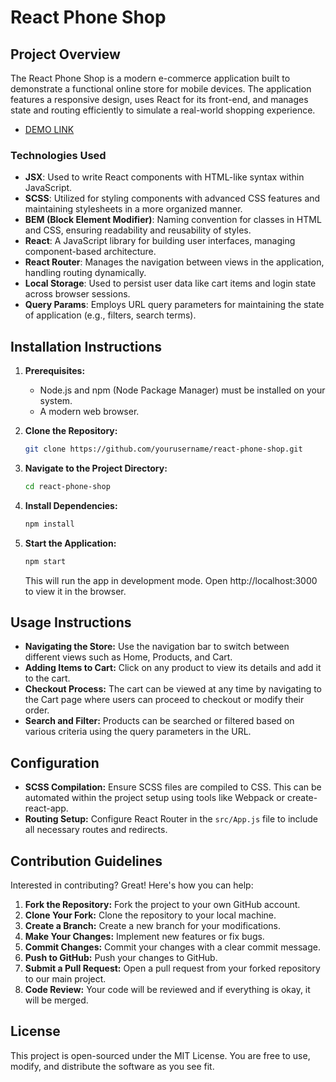 # React Phone Shop

## Project Overview
The React Phone Shop is a modern e-commerce application built to demonstrate a functional online store for mobile devices. The application features a responsive design, uses React for its front-end, and manages state and routing efficiently to simulate a real-world shopping experience.

- [DEMO LINK](https://hyper2307.github.io/react_phone-catalog/)

### Technologies Used
- **JSX**: Used to write React components with HTML-like syntax within JavaScript.
- **SCSS**: Utilized for styling components with advanced CSS features and maintaining stylesheets in a more organized manner.
- **BEM (Block Element Modifier)**: Naming convention for classes in HTML and CSS, ensuring readability and reusability of styles.
- **React**: A JavaScript library for building user interfaces, managing component-based architecture.
- **React Router**: Manages the navigation between views in the application, handling routing dynamically.
- **Local Storage**: Used to persist user data like cart items and login state across browser sessions.
- **Query Params**: Employs URL query parameters for maintaining the state of application (e.g., filters, search terms).

## Installation Instructions
1. **Prerequisites:**
   - Node.js and npm (Node Package Manager) must be installed on your system.
   - A modern web browser.

2. **Clone the Repository:**
   ```bash
   git clone https://github.com/yourusername/react-phone-shop.git
   ```

3. **Navigate to the Project Directory:**
   ```bash
   cd react-phone-shop
   ```

4. **Install Dependencies:**
   ```bash
   npm install
   ```

5. **Start the Application:**
   ```bash
   npm start
   ```
   This will run the app in development mode. Open http://localhost:3000 to view it in the browser.

## Usage Instructions
- **Navigating the Store:** Use the navigation bar to switch between different views such as Home, Products, and Cart.
- **Adding Items to Cart:** Click on any product to view its details and add it to the cart.
- **Checkout Process:** The cart can be viewed at any time by navigating to the Cart page where users can proceed to checkout or modify their order.
- **Search and Filter:** Products can be searched or filtered based on various criteria using the query parameters in the URL.

## Configuration
- **SCSS Compilation:** Ensure SCSS files are compiled to CSS. This can be automated within the project setup using tools like Webpack or create-react-app.
- **Routing Setup:** Configure React Router in the `src/App.js` file to include all necessary routes and redirects.

## Contribution Guidelines
Interested in contributing? Great! Here's how you can help:
1. **Fork the Repository:** Fork the project to your own GitHub account.
2. **Clone Your Fork:** Clone the repository to your local machine.
3. **Create a Branch:** Create a new branch for your modifications.
4. **Make Your Changes:** Implement new features or fix bugs.
5. **Commit Changes:** Commit your changes with a clear commit message.
6. **Push to GitHub:** Push your changes to GitHub.
7. **Submit a Pull Request:** Open a pull request from your forked repository to our main project.
8. **Code Review:** Your code will be reviewed and if everything is okay, it will be merged.

## License
This project is open-sourced under the MIT License. You are free to use, modify, and distribute the software as you see fit.
